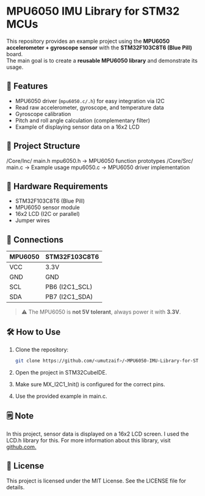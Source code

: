 # MPU6050 IMU Library for STM32 MCUs

This repository provides an example project using the **MPU6050 accelerometer + gyroscope sensor** with the **STM32F103C8T6 (Blue Pill)** board.  
The main goal is to create a **reusable MPU6050 library** and demonstrate its usage.

## 🚀 Features
- MPU6050 driver (`mpu6050.c/.h`) for easy integration via I2C
- Read raw accelerometer, gyroscope, and temperature data
- Gyroscope calibration
- Pitch and roll angle calculation (complementary filter)
- Example of displaying sensor data on a 16x2 LCD

## 📂 Project Structure
/Core/Inc/
main.h
mpu6050.h -> MPU6050 function prototypes
/Core/Src/
main.c -> Example usage
mpu6050.c -> MPU6050 driver implementation


## 🔧 Hardware Requirements
- STM32F103C8T6 (Blue Pill)
- MPU6050 sensor module
- 16x2 LCD (I2C or parallel)
- Jumper wires

## 📌 Connections
| MPU6050 | STM32F103C8T6 |
|---------|---------------|
| VCC     | 3.3V          |
| GND     | GND           |
| SCL     | PB6 (I2C1_SCL)|
| SDA     | PB7 (I2C1_SDA)|

> ⚠️ The MPU6050 is **not 5V tolerant**, always power it with **3.3V**.

## 🛠️ How to Use
1. Clone the repository:
   ```bash
   git clone https://github.com/<umutzaif>/<MPU6050-IMU-Library-for-STM32>.git
2. Open the project in STM32CubeIDE.

3. Make sure MX_I2C1_Init() is configured for the correct pins.

3. Use the provided example in main.c.

## 🗒️ Note
In this project, sensor data is displayed on a 16x2 LCD screen. I used the LCD.h library for this. For more information about this library, visit [github.com.](https://github.com/BahadirAydinoglu/STM32F1-LCD-Tutorial)

## 📝 License

This project is licensed under the MIT License. See the LICENSE file for details.
